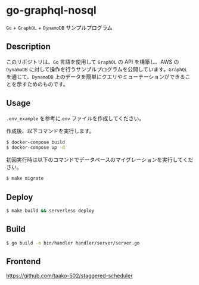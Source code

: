 # go-graphql-nosql

`Go` + `GraphQL` + `DynamoDB` サンプルプログラム

## Description

このリポジトリは、`Go` 言語を使用して `GraphQL` の API を構築し、AWS の `DynamoDB` に対して操作を行うサンプルプログラムを公開しています。`GraphQL` を通じて、`DynamoDB` 上のデータを簡単にクエリやミューテーションができることを示すためのものです。

## Usage

`.env_example` を参考に.`env` ファイルを作成してください。

作成後、以下コマンドを実行します。

```zsh
$ docker-compose build
$ docker-compose up -d
```

初回実行時は以下のコマンドでデータベースのマイグレーションを実行してください。

```zsh
$ make migrate
```

## Deploy

```zsh
$ make build && serverless deploy
```

## Build

```zsh
$ go build -o bin/handler handler/server/server.go
```

## Frontend

https://github.com/taako-502/staggered-scheduler
